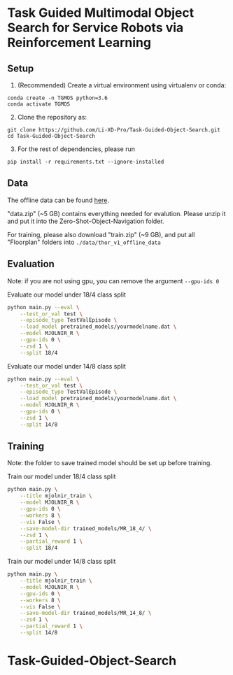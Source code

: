 # Task Guided Multimodal Object Search for Service Robots via Reinforcement Learning


## Setup

1. (Recommended) Create a virtual environment using virtualenv or conda:

```
conda create -n TGMOS python=3.6
conda activate TGMOS
```

2. Clone the repository as:
```
git clone https://github.com/Li-XD-Pro/Task-Guided-Object-Search.git
cd Task-Guided-Object-Search
```

3. For the rest of dependencies, please run 
```
pip install -r requirements.txt --ignore-installed
```


## Data

The offline data can be found [here](https://drive.google.com/drive/folders/1i6V_t6TqaTpUdUFpOJT3y3KraJjak-sa?usp=sharing).

"data.zip" (~5 GB) contains everything needed for evalution. Please unzip it and put it into the Zero-Shot-Object-Navigation folder.

For training, please also download "train.zip" (~9 GB), and put all "Floorplan" folders into `./data/thor_v1_offline_data`

## Evaluation

Note: if you are not using gpu, you can remove the argument `--gpu-ids 0`

Evaluate our model under 18/4 class split

```bash
python main.py --eval \
    --test_or_val test \
    --episode_type TestValEpisode \
    --load_model pretrained_models/yourmodelname.dat \
    --model MJOLNIR_R \
    --gpu-ids 0 \
    --zsd 1 \
    --split 18/4
```

Evaluate our model under 14/8 class split

```bash
python main.py --eval \
    --test_or_val test \
    --episode_type TestValEpisode \
    --load_model pretrained_models/yourmodelname.dat \
    --model MJOLNIR_R \
    --gpu-ids 0 \
    --zsd 1 \
    --split 14/8
```

## Training

Note: the folder to save trained model should be set up before training.

Train our model under 18/4 class split

```bash
python main.py \
    --title mjolnir_train \
    --model MJOLNIR_R \
    --gpu-ids 0 \
    --workers 8 \
    --vis False \
    --save-model-dir trained_models/MR_18_4/ \
    --zsd 1 \
    --partial_reward 1 \
    --split 18/4
```

Train our model under 14/8 class split

```bash
python main.py \
    --title mjolnir_train \
    --model MJOLNIR_R \
    --gpu-ids 0 \
    --workers 8 \
    --vis False \
    --save-model-dir trained_models/MR_14_8/ \
    --zsd 1 \
    --partial_reward 1 \
    --split 14/8
```

# Task-Guided-Object-Search
